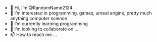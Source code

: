 - 👋 Hi, I’m @RandomName2124
- 👀 I’m interested in programming, games, unreal engine, pretty much anything computer science
- 🌱 I’m currently learning programming
- 💞️ I’m looking to collaborate on ...
- 📫 How to reach me ...

<!---
RandomName2124/RandomName2124 is a ✨ special ✨ repository because its `README.md` (this file) appears on your GitHub profile.
You can click the Preview link to take a look at your changes.
--->
